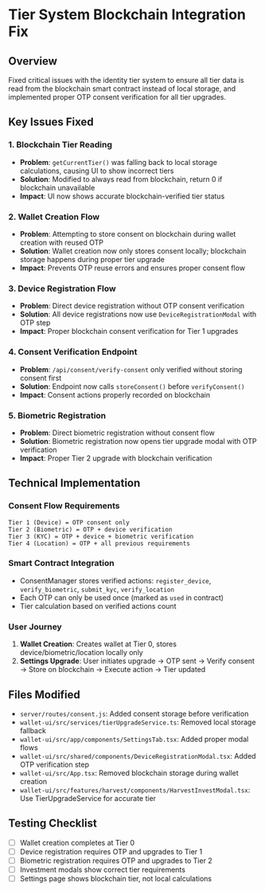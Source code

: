 # Tier System Blockchain Integration Fix

## Overview
Fixed critical issues with the identity tier system to ensure all tier data is read from the blockchain smart contract instead of local storage, and implemented proper OTP consent verification for all tier upgrades.

## Key Issues Fixed

### 1. Blockchain Tier Reading
- **Problem**: `getCurrentTier()` was falling back to local storage calculations, causing UI to show incorrect tiers
- **Solution**: Modified to always read from blockchain, return 0 if blockchain unavailable
- **Impact**: UI now shows accurate blockchain-verified tier status

### 2. Wallet Creation Flow
- **Problem**: Attempting to store consent on blockchain during wallet creation with reused OTP
- **Solution**: Wallet creation now only stores consent locally; blockchain storage happens during proper tier upgrade
- **Impact**: Prevents OTP reuse errors and ensures proper consent flow

### 3. Device Registration Flow
- **Problem**: Direct device registration without OTP consent verification
- **Solution**: All device registrations now use `DeviceRegistrationModal` with OTP step
- **Impact**: Proper blockchain consent verification for Tier 1 upgrades

### 4. Consent Verification Endpoint
- **Problem**: `/api/consent/verify-consent` only verified without storing consent first
- **Solution**: Endpoint now calls `storeConsent()` before `verifyConsent()`
- **Impact**: Consent actions properly recorded on blockchain

### 5. Biometric Registration
- **Problem**: Direct biometric registration without consent flow
- **Solution**: Biometric registration now opens tier upgrade modal with OTP verification
- **Impact**: Proper Tier 2 upgrade with blockchain verification

## Technical Implementation

### Consent Flow Requirements
```
Tier 1 (Device) = OTP consent only
Tier 2 (Biometric) = OTP + device verification  
Tier 3 (KYC) = OTP + device + biometric verification
Tier 4 (Location) = OTP + all previous requirements
```

### Smart Contract Integration
- ConsentManager stores verified actions: `register_device`, `verify_biometric`, `submit_kyc`, `verify_location`
- Each OTP can only be used once (marked as `used` in contract)
- Tier calculation based on verified actions count

### User Journey
1. **Wallet Creation**: Creates wallet at Tier 0, stores device/biometric/location locally only
2. **Settings Upgrade**: User initiates upgrade → OTP sent → Verify consent → Store on blockchain → Execute action → Tier updated

## Files Modified
- `server/routes/consent.js`: Added consent storage before verification
- `wallet-ui/src/services/tierUpgradeService.ts`: Removed local storage fallback
- `wallet-ui/src/app/components/SettingsTab.tsx`: Added proper modal flows
- `wallet-ui/src/shared/components/DeviceRegistrationModal.tsx`: Added OTP verification step
- `wallet-ui/src/App.tsx`: Removed blockchain storage during wallet creation
- `wallet-ui/src/features/harvest/components/HarvestInvestModal.tsx`: Use TierUpgradeService for accurate tier

## Testing Checklist
- [ ] Wallet creation completes at Tier 0
- [ ] Device registration requires OTP and upgrades to Tier 1
- [ ] Biometric registration requires OTP and upgrades to Tier 2
- [ ] Investment modals show correct tier requirements
- [ ] Settings page shows blockchain tier, not local calculations 
